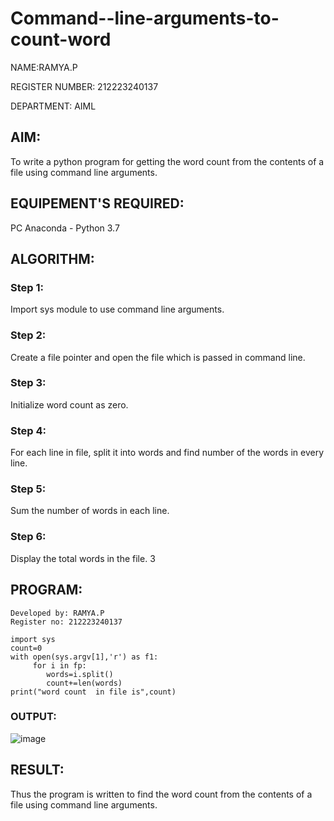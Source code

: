 # Command--line-arguments-to-count-word

NAME:RAMYA.P

REGISTER NUMBER: 212223240137

DEPARTMENT: AIML

## AIM:
To write a python program for getting the word count from the contents of a file using command line arguments.
## EQUIPEMENT'S REQUIRED: 
PC
Anaconda - Python 3.7
## ALGORITHM: 
### Step 1:
Import sys module to use command line arguments.
### Step 2: 
Create a file pointer and open the file which is passed in command line.
### Step 3: 
Initialize word count as zero.
### Step 4:  
For each line in file, split it into words and find number of the words in every line.
### Step 5: 
Sum the number of words in each line.
### Step 6: 
Display the total words in the file.
3
## PROGRAM:
```
Developed by: RAMYA.P
Register no: 212223240137

import sys
count=0
with open(sys.argv[1],'r') as f1:
     for i in fp:
        words=i.split()
        count+=len(words)
print("word count  in file is",count)
```
### OUTPUT:

![image](https://github.com/23014107/Command--line-arguments-to-count-word/assets/151625620/41275ae7-7889-4ce5-a624-3621f6e0736d)

## RESULT:
Thus the program is written to find the word count from the contents of a file using command line arguments.
